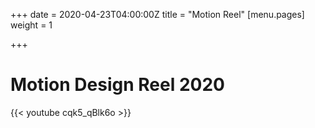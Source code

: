 +++
date = 2020-04-23T04:00:00Z
title = "Motion Reel"
[menu.pages]
weight = 1

+++
# Motion Design Reel 2020

{{< youtube cqk5_qBlk6o >}}